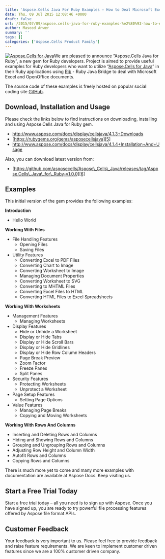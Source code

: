 ```yaml
---
title: 'Aspose.Cells Java For Ruby Examples – How to Deal Microsoft Excel and OpenOffice Spreadsheets'
date: Thu, 09 Jul 2015 12:08:46 +0000
draft: false
url: /2015/07/09/aspose.cells-java-for-ruby-examples-%e2%80%93-how-to-deal-microsoft-excel-and-openoffice-spreadsheets/
author: Masood Anwer
summary: ''
tags: []
categories: ['Aspose.Cells Product Family']
---
```


[![][1]](http://www.aspose.com/java/excel-component.aspx)We are pleased to announce “Aspose.Cells Java for Ruby”, a new gem for Ruby developers. Project is aimed to provide useful examples for Ruby developers who want to utilize “[Aspose.Cells for Java][2]” in their Ruby applications using [Rjb][3] - Ruby Java Bridge to deal with Microsoft Excel and OpenOffice documents.

The source code of these examples is freely hosted on popular social coding site [GitHub][4].

## Download, Installation and Usage

Please check the links below to find instructions on downloading, installing and using Aspose.Cells Java for Ruby gem.

*   http://www.aspose.com/docs/display/cellsjava/4.1.3+Downloads
*   [https://rubygems.org/gems/asposecellsjava][5]
*   http://www.aspose.com/docs/display/cellsjava/4.1.4+Installation+And+Usage

Also, you can download latest version from:

*   [https://github.com/asposecells/Aspose\_Cells\_Java/releases/tag/Aspose.Cells\_Java\_for\_Ruby-v1.0.0][6]

## Examples

This initial version of the gem provides the following examples:

**Introduction**

*   Hello World

**Working With Files**

*   File Handling Features
    *   Opening Files
    *   Saving Files
*   Utility Features
    *   Converting Excel to PDF Files
    *   Converting Chart to Image
    *   Converting Worksheet to Image
    *   Managing Document Properties
    *   Converting Worksheet to SVG
    *   Converting to MHTML Files
    *   Converting Excel Files to HTML
    *   Converting HTML Files to Excel Spreadsheets

**Working With Worksheets**

*   Management Features
    *   Managing Worksheets
*   Display Features
    *   Hide or Unhide a Worksheet
    *   Display or Hide Tabs
    *   Display or Hide Scroll Bars
    *   Display or Hide Gridlines
    *   Display or Hide Row Column Headers
    *   Page Break Preview
    *   Zoom Factor
    *   Freeze Panes
    *   Split Panes
*   Security Features
    *   Protecting Worksheets
    *   Unprotect a Worksheet
*   Page Setup Features
    *   Setting Page Options
*   Value Features
    *   Managing Page Breaks
    *   Copying and Moving Worksheets

**Working With Rows And Columns**

*   Inserting and Deleting Rows and Columns
*   Hiding and Showing Rows and Columns
*   Grouping and Ungrouping Rows and Columns
*   Adjusting Row Height and Column Width
*   Autofit Rows and Columns
*   Copying Rows and Columns

There is much more yet to come and many more examples with documentation are available at Aspose Docs. Keep visiting us.

## Start a Free Trial Today

Start a free trial today – all you need is to sign up with Aspose. Once you have signed up, you are ready to try powerful file processing features offered by Aspose file format APIs.

## Customer Feedback

Your feedback is very important to us. Please feel free to provide feedback and raise feature requirements. We are keen to implement customer driven features since we are a 100% customer driven company.




[1]: https://blog.aspose.com/wp-content/uploads/sites/2/2015/07/aspose_cells-for-java.jpg "Aspose.Cells for Java"
[2]: http://www.aspose.com/java/excel-component.aspx
[3]: https://rubygems.org/gems/rjb
[4]: https://github.com/asposecells/Aspose_Cells_Java/tree/master/Plugins/Aspose_Cells_Java_for_Ruby
[5]: https://rubygems.org/gems/asposecellsjava
[6]: https://github.com/asposecells/Aspose_Cells_Java/releases/tag/Aspose.Cells_Java_for_Ruby-v1.0.0




